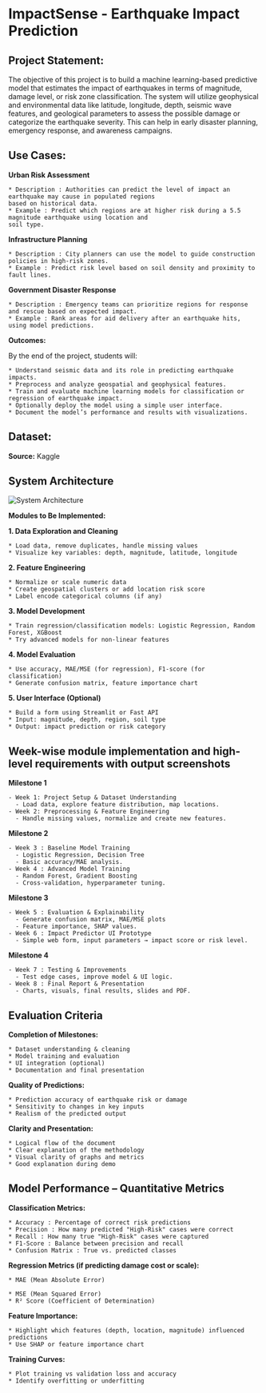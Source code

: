 # ImpactSense - Earthquake Impact Prediction

## Project Statement:

The objective of this project is to build a machine learning-based predictive model that estimates the impact of
earthquakes in terms of magnitude, damage level, or risk zone classification. The system will utilize geophysical
and environmental data like latitude, longitude, depth, seismic wave features, and geological parameters to assess
the possible damage or categorize the earthquake severity. This can help in early disaster planning, emergency
response, and awareness campaigns.

## Use Cases:

**Urban Risk Assessment**

```
* Description : Authorities can predict the level of impact an earthquake may cause in populated regions
based on historical data.
* Example : Predict which regions are at higher risk during a 5.5 magnitude earthquake using location and
soil type.
```
**Infrastructure Planning**

```
* Description : City planners can use the model to guide construction policies in high-risk zones.
* Example : Predict risk level based on soil density and proximity to fault lines.
```
**Government Disaster Response**

```
* Description : Emergency teams can prioritize regions for response and rescue based on expected impact.
* Example : Rank areas for aid delivery after an earthquake hits, using model predictions.
```
**Outcomes:**

By the end of the project, students will:

```
* Understand seismic data and its role in predicting earthquake impacts.
* Preprocess and analyze geospatial and geophysical features.
* Train and evaluate machine learning models for classification or regression of earthquake impact.
* Optionally deploy the model using a simple user interface.
* Document the model’s performance and results with visualizations.
```
## Dataset:

**Source:** Kaggle

## System Architecture
![System Architecture](images/system_architecture.png)


**Modules to Be Implemented:**

**1. Data Exploration and Cleaning**

```
* Load data, remove duplicates, handle missing values
* Visualize key variables: depth, magnitude, latitude, longitude
```
**2. Feature Engineering**

```
* Normalize or scale numeric data
* Create geospatial clusters or add location risk score
* Label encode categorical columns (if any)
```

**3. Model Development**

```
* Train regression/classification models: Logistic Regression, Random Forest, XGBoost
* Try advanced models for non-linear features
```
**4. Model Evaluation**

```
* Use accuracy, MAE/MSE (for regression), F1-score (for classification)
* Generate confusion matrix, feature importance chart
```
**5. User Interface (Optional)**

```
* Build a form using Streamlit or Fast API
* Input: magnitude, depth, region, soil type
* Output: impact prediction or risk category
```
## Week-wise module implementation and high-level requirements with output screenshots

**Milestone 1**

```
- Week 1: Project Setup & Dataset Understanding
  - Load data, explore feature distribution, map locations.
- Week 2: Preprocessing & Feature Engineering
  - Handle missing values, normalize and create new features.
```
**Milestone 2**

```
- Week 3 : Baseline Model Training
  - Logistic Regression, Decision Tree
  - Basic accuracy/MAE analysis.
- Week 4 : Advanced Model Training
  - Random Forest, Gradient Boosting
  - Cross-validation, hyperparameter tuning.
```
**Milestone 3**

```
- Week 5 : Evaluation & Explainability
  - Generate confusion matrix, MAE/MSE plots
  - Feature importance, SHAP values.
- Week 6 : Impact Predictor UI Prototype
  - Simple web form, input parameters → impact score or risk level.
```
**Milestone 4**


```
- Week 7 : Testing & Improvements
  - Test edge cases, improve model & UI logic.
- Week 8 : Final Report & Presentation
  - Charts, visuals, final results, slides and PDF.
```
## Evaluation Criteria

**Completion of Milestones:**

```
* Dataset understanding & cleaning
* Model training and evaluation
* UI integration (optional)
* Documentation and final presentation
```
**Quality of Predictions:**

```
* Prediction accuracy of earthquake risk or damage
* Sensitivity to changes in key inputs
* Realism of the predicted output
```
**Clarity and Presentation:**

```
* Logical flow of the document
* Clear explanation of the methodology
* Visual clarity of graphs and metrics
* Good explanation during demo
```
## Model Performance – Quantitative Metrics

**Classification Metrics:**

```
* Accuracy : Percentage of correct risk predictions
* Precision : How many predicted "High-Risk" cases were correct
* Recall : How many true "High-Risk" cases were captured
* F1-Score : Balance between precision and recall
* Confusion Matrix : True vs. predicted classes
```
**Regression Metrics (if predicting damage cost or scale):**

```
* MAE (Mean Absolute Error)
```

```
* MSE (Mean Squared Error)
* R² Score (Coefficient of Determination)
```
**Feature Importance:**

```
* Highlight which features (depth, location, magnitude) influenced predictions
* Use SHAP or feature importance chart
```
**Training Curves:**

```
* Plot training vs validation loss and accuracy
* Identify overfitting or underfitting
